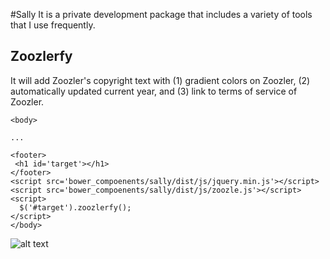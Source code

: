 #Sally
 It is a private development package that includes a variety of tools that I use frequently.
 
## Zoozlerfy
It will add Zoozler's copyright text with (1) gradient colors on Zoozler, (2) automatically updated current year, and (3) link to terms of service of Zoozler.

```
<body>

...

<footer>
 <h1 id='target'></h1>
</footer>
<script src='bower_compoenents/sally/dist/js/jquery.min.js'></script>
<script src='bower_compoenents/sally/dist/js/zoozle.js'></script>
<script>
  $('#target').zoozlerfy();
</script>
</body>
```

![alt text](http://res.cloudinary.com/zoozler/image/upload/v1474311625/zoozler-copyright_imgxlp.png "Example of Zoozlerfy()")


